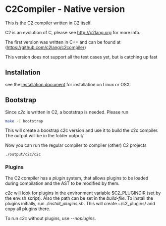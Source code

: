 
# C2Compiler - Native version

This is the C2 compiler written in C2 itself.

C2 is an evolution of C, please see http://c2lang.org for more info.

The first version was written in C++ and can be found at (https://github.com/c2lang/c2compiler)

This version does not support all the test cases yet, but is catching up fast


## Installation

see the [installation document](INSTALL.md) for installation on Linux or OSX.

## Bootstrap

Since *c2c* is written in C2, a bootstrap is needed. Please run

```bash
make -C bootstrap
```

This will create a boostrap c2c version and use it to build the c2c compiler.
The output will be in the folder output/

Now you can run the regular compiler to compiler (other) C2 projects

```bash
./output/c2c/c2c
```

### Plugins
The C2 compiler has a _plugin_ system, that allows plugins to be loaded during
compilation and the AST to be modified by them.

*c2c* will look for plugins in the environment variable $C2_PLUGINDIR (set by the
env.sh script). Also the path can be set in the _build-file_. To install the plugins
initially, run *./install_plugins.sh*. This will create ~/c2_plugins/ and copy all
plugins there.

To run *c2c* without plugins, use _--noplugins_.




